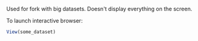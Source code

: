 Used for fork with big datasets. Doesn't display everything on the screen.

To launch interactive browser: 
```r
View(some_dataset)
```

